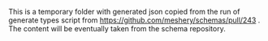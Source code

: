 This is a temporary folder with generated json copied from the run of generate types script from https://github.com/meshery/schemas/pull/243 .
The content will be eventually taken from the schema repository. 
